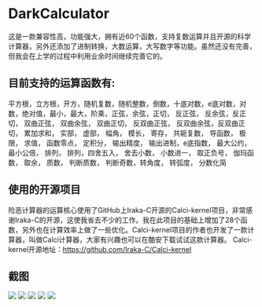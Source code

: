 # DarkCalculator
这是一款兼容性高，功能强大，拥有近60个函数，支持复数运算并且开源的科学计算器，另外还添加了进制转换，大数运算，大写数字等功能。虽然还没有完善，但我会在上学的过程中利用业余时间继续完善它的。

## 目前支持的运算函数有:

平方根，立方根，开方，随机复数，随机整数，倒数，十底对数，e底对数，对数，绝对值，最小，最大，阶乘，正弦，余弦，正切， 反正弦， 反余弦，反正切， 双曲正弦， 双曲余弦， 双曲正切， 反双曲正弦， 反双曲余弦，反双曲正切， 累加求和， 实部， 虚部， 幅角， 模长， 寄存， 共轭复数， 导函数， 极限， 求值， 函数零点， 定积分， 输出精度， 输出进制，e底指数， 最大公约， 最小公倍， 排列， 排列，四舍五入， 舍去小数， 小数进一， 取正负号， 伽玛函数， 取余， 质数， 判断质数， 判断奇数，转角度， 转弧度， 分数化简

## 使用的开源项目

险恶计算器的运算核心使用了GitHub上Iraka-C开源的Calci-kernel项目，非常感谢Iraka-C的开源，这使我省去不少的工作。我在此项目的基础上增加了28个函数，另外也在计算效率上做了一些优化。Calci-kernel项目的作者也开发了一款计算器，叫做Calci计算器，大家有兴趣也可以在酷安下载试试这款计算器。
Calci-kernel开源地址：https://github.com/Iraka-C/Calci-kernel

## 截图
![](http://image.coolapk.com/apk_image/2017/0815/Screenshot_1502775658-for-155277-o_1bnib109q1759lja1k1hq6c1e10-uid-616247.png)
![](http://image.coolapk.com/apk_image/2017/0815/Screenshot_1502775814-for-155277-o_1bnib16ghrn21le91qgn9s41dio1c-uid-616247.png)
![](http://image.coolapk.com/apk_image/2017/0815/Screenshot_1502776195-for-155277-o_1bnib1cv1p2ltqjpf8nfbfg1i-uid-616247.png)
![](http://image.coolapk.com/apk_image/2017/0815/Screenshot_1502776562-for-155277-o_1bnib20or1v1385e1s6j117bvq524-uid-616247.png)
![](http://image.coolapk.com/apk_image/2017/0815/Screenshot_1502776251-for-155277-o_1bnib22ep1ml31p1l36iallahu2a-uid-616247.png)
